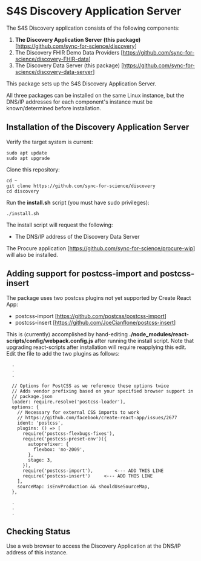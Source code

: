 # S4S Discovery Application Server

The S4S Discovery application consists of the following components:

1. **The Discovery Application Server (this package)** [<https://github.com/sync-for-science/discovery>]
2. The Discovery FHIR Demo Data Providers [<https://github.com/sync-for-science/discovery-FHIR-data>]
3. The Discovery Data Server (this package) [<https://github.com/sync-for-science/discovery-data-server>]

This package sets up the S4S Discovery Application Server.

All three packages can be installed on the same Linux instance, but the DNS/IP addresses for each component's instance must be known/determined before installation.

## Installation of the Discovery Application Server

Verify the target system is current:

    sudo apt update
    sudo apt upgrade

Clone this repository:

    cd ~
    git clone https://github.com/sync-for-science/discovery
    cd discovery

Run the **install.sh** script (you must have sudo privileges):

    ./install.sh

The install script will request the following:

- The DNS/IP address of the Discovery Data Server

The Procure application [<https://github.com/sync-for-science/procure-wip>] will also be installed.

## Adding support for postcss-import and postcss-insert

The package uses two postcss plugins not yet supported by Create React App:

- postcss-import [<https://github.com/postcss/postcss-import>]
- postcss-insert [<https://github.com/JoeCianflone/postcss-insert>]

This is (currently) accomplished by hand-editing **./node_modules/react-scripts/config/webpack.config.js** after running the install script. Note that upgrading react-scripts after installation will require reapplying this edit. Edit the file to add the two plugins as follows:

      .
      .
      .

      // Options for PostCSS as we reference these options twice
      // Adds vendor prefixing based on your specified browser support in
      // package.json
      loader: require.resolve('postcss-loader'),
      options: {
        // Necessary for external CSS imports to work
        // https://github.com/facebook/create-react-app/issues/2677
        ident: 'postcss',
        plugins: () => [
          require('postcss-flexbugs-fixes'),
          require('postcss-preset-env')({
            autoprefixer: {
              flexbox: 'no-2009',
            },
            stage: 3,
          }),
          require('postcss-import'),		<--- ADD THIS LINE
          require('postcss-insert')		<--- ADD THIS LINE
        ],
        sourceMap: isEnvProduction && shouldUseSourceMap,
      },

      .
      .
      .

## Checking Status

Use a web browser to access the Discovery Application at the DNS/IP address of this instance.
